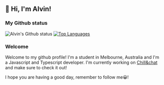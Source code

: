 ## 👋 Hi, I'm Alvin!
### My Github status
![Alvin's Github status](https://github-readme-stats.vercel.app/api?username=CHENG-Alvin)
[![Top Languages](https://github-readme-stats.vercel.app/api/top-langs/?username=CHENG-Alvin&layout=compact)](https://github.com/anuraghazra/github-readme-stats)

### Welcome
Welcome to my github profile! I'm a student in Melbourne, Australia and I'm a Javascript and Typescript developer. I'm currently working on [Chill&chat](https://github.com/chillandchat) and make sure to check it out! 

I hope you are having a good day, remember to follow me😀! 
